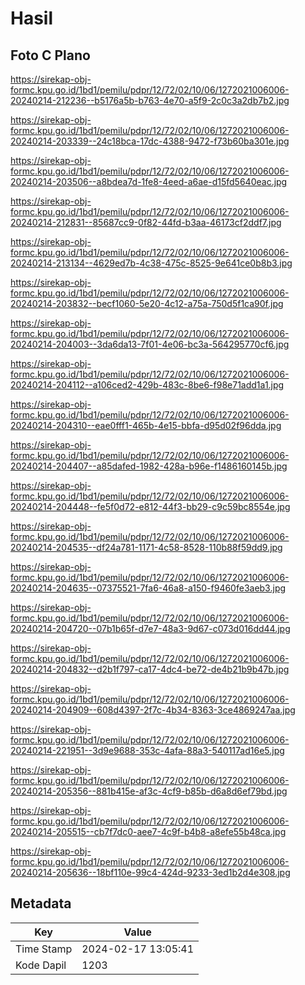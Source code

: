 # Hasil

## Foto C Plano

https://sirekap-obj-formc.kpu.go.id/1bd1/pemilu/pdpr/12/72/02/10/06/1272021006006-20240214-212236--b5176a5b-b763-4e70-a5f9-2c0c3a2db7b2.jpg

https://sirekap-obj-formc.kpu.go.id/1bd1/pemilu/pdpr/12/72/02/10/06/1272021006006-20240214-203339--24c18bca-17dc-4388-9472-f73b60ba301e.jpg

https://sirekap-obj-formc.kpu.go.id/1bd1/pemilu/pdpr/12/72/02/10/06/1272021006006-20240214-203506--a8bdea7d-1fe8-4eed-a6ae-d15fd5640eac.jpg

https://sirekap-obj-formc.kpu.go.id/1bd1/pemilu/pdpr/12/72/02/10/06/1272021006006-20240214-212831--85687cc9-0f82-44fd-b3aa-46173cf2ddf7.jpg

https://sirekap-obj-formc.kpu.go.id/1bd1/pemilu/pdpr/12/72/02/10/06/1272021006006-20240214-213134--4629ed7b-4c38-475c-8525-9e641ce0b8b3.jpg

https://sirekap-obj-formc.kpu.go.id/1bd1/pemilu/pdpr/12/72/02/10/06/1272021006006-20240214-203832--becf1060-5e20-4c12-a75a-750d5f1ca90f.jpg

https://sirekap-obj-formc.kpu.go.id/1bd1/pemilu/pdpr/12/72/02/10/06/1272021006006-20240214-204003--3da6da13-7f01-4e06-bc3a-564295770cf6.jpg

https://sirekap-obj-formc.kpu.go.id/1bd1/pemilu/pdpr/12/72/02/10/06/1272021006006-20240214-204112--a106ced2-429b-483c-8be6-f98e71add1a1.jpg

https://sirekap-obj-formc.kpu.go.id/1bd1/pemilu/pdpr/12/72/02/10/06/1272021006006-20240214-204310--eae0fff1-465b-4e15-bbfa-d95d02f96dda.jpg

https://sirekap-obj-formc.kpu.go.id/1bd1/pemilu/pdpr/12/72/02/10/06/1272021006006-20240214-204407--a85dafed-1982-428a-b96e-f1486160145b.jpg

https://sirekap-obj-formc.kpu.go.id/1bd1/pemilu/pdpr/12/72/02/10/06/1272021006006-20240214-204448--fe5f0d72-e812-44f3-bb29-c9c59bc8554e.jpg

https://sirekap-obj-formc.kpu.go.id/1bd1/pemilu/pdpr/12/72/02/10/06/1272021006006-20240214-204535--df24a781-1171-4c58-8528-110b88f59dd9.jpg

https://sirekap-obj-formc.kpu.go.id/1bd1/pemilu/pdpr/12/72/02/10/06/1272021006006-20240214-204635--07375521-7fa6-46a8-a150-f9460fe3aeb3.jpg

https://sirekap-obj-formc.kpu.go.id/1bd1/pemilu/pdpr/12/72/02/10/06/1272021006006-20240214-204720--07b1b65f-d7e7-48a3-9d67-c073d016dd44.jpg

https://sirekap-obj-formc.kpu.go.id/1bd1/pemilu/pdpr/12/72/02/10/06/1272021006006-20240214-204832--d2b1f797-ca17-4dc4-be72-de4b21b9b47b.jpg

https://sirekap-obj-formc.kpu.go.id/1bd1/pemilu/pdpr/12/72/02/10/06/1272021006006-20240214-204909--608d4397-2f7c-4b34-8363-3ce4869247aa.jpg

https://sirekap-obj-formc.kpu.go.id/1bd1/pemilu/pdpr/12/72/02/10/06/1272021006006-20240214-221951--3d9e9688-353c-4afa-88a3-540117ad16e5.jpg

https://sirekap-obj-formc.kpu.go.id/1bd1/pemilu/pdpr/12/72/02/10/06/1272021006006-20240214-205356--881b415e-af3c-4cf9-b85b-d6a8d6ef79bd.jpg

https://sirekap-obj-formc.kpu.go.id/1bd1/pemilu/pdpr/12/72/02/10/06/1272021006006-20240214-205515--cb7f7dc0-aee7-4c9f-b4b8-a8efe55b48ca.jpg

https://sirekap-obj-formc.kpu.go.id/1bd1/pemilu/pdpr/12/72/02/10/06/1272021006006-20240214-205636--18bf110e-99c4-424d-9233-3ed1b2d4e308.jpg


## Metadata

| Key        | Value               |
| ---------- | ------------------- |
| Time Stamp | 2024-02-17 13:05:41 |
| Kode Dapil | 1203                |



